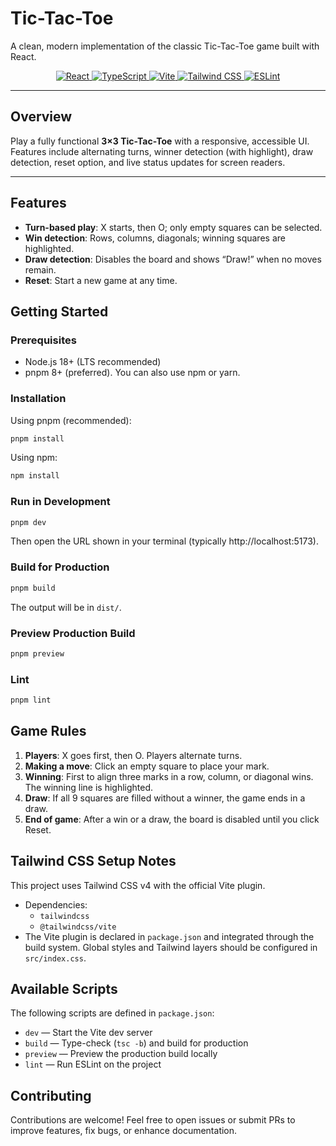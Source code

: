 # Tic-Tac-Toe

A clean, modern implementation of the classic Tic-Tac-Toe game built with React.

<p align="center">
  <a href="https://react.dev/">
    <img src="https://img.shields.io/badge/React-20232A?style=for-the-badge&logo=react&logoColor=61DAFB" alt="React" />
  </a>
  <a href="https://www.typescriptlang.org/">
    <img src="https://img.shields.io/badge/TypeScript-3178C6?style=for-the-badge&logo=typescript&logoColor=white" alt="TypeScript" />
  </a>
  <a href="https://vite.dev/">
    <img src="https://img.shields.io/badge/Vite-646CFF?style=for-the-badge&logo=vite&logoColor=FFD62E" alt="Vite" />
  </a>
  <a href="https://tailwindcss.com/">
    <img src="https://img.shields.io/badge/Tailwind_CSS-38B2AC?style=for-the-badge&logo=tailwind-css&logoColor=white" alt="Tailwind CSS" />
  </a>
  <a href="https://eslint.org/">
    <img src="https://img.shields.io/badge/ESLint-4B32C3?style=for-the-badge&logo=eslint&logoColor=white" alt="ESLint" />
  </a>
</p>

---

## Overview

Play a fully functional **3×3 Tic-Tac-Toe** with a responsive, accessible UI.  
Features include alternating turns, winner detection (with highlight), draw detection, reset option, and live status updates for screen readers.

---

## Features

- **Turn-based play**: X starts, then O; only empty squares can be selected.
- **Win detection**: Rows, columns, diagonals; winning squares are highlighted.
- **Draw detection**: Disables the board and shows “Draw!” when no moves remain.
- **Reset**: Start a new game at any time.

## Getting Started

### Prerequisites

- Node.js 18+ (LTS recommended)
- pnpm 8+ (preferred). You can also use npm or yarn.

### Installation

Using pnpm (recommended):

```bash
pnpm install
```

Using npm:

```bash
npm install
```

### Run in Development

```bash
pnpm dev
```

Then open the URL shown in your terminal (typically http://localhost:5173).

### Build for Production

```bash
pnpm build
```

The output will be in `dist/`.

### Preview Production Build

```bash
pnpm preview
```

### Lint

```bash
pnpm lint
```

## Game Rules

1. **Players**: X goes first, then O. Players alternate turns.
2. **Making a move**: Click an empty square to place your mark.
3. **Winning**: First to align three marks in a row, column, or diagonal wins. The winning line is highlighted.
4. **Draw**: If all 9 squares are filled without a winner, the game ends in a draw.
5. **End of game**: After a win or a draw, the board is disabled until you click Reset.

## Tailwind CSS Setup Notes

This project uses Tailwind CSS v4 with the official Vite plugin.

- Dependencies:
  - `tailwindcss`
  - `@tailwindcss/vite`
- The Vite plugin is declared in `package.json` and integrated through the build system. Global styles and Tailwind layers should be configured in `src/index.css`.

## Available Scripts

The following scripts are defined in `package.json`:

- `dev` — Start the Vite dev server
- `build` — Type-check (`tsc -b`) and build for production
- `preview` — Preview the production build locally
- `lint` — Run ESLint on the project

## Contributing

Contributions are welcome! Feel free to open issues or submit PRs to improve features, fix bugs, or enhance documentation.
